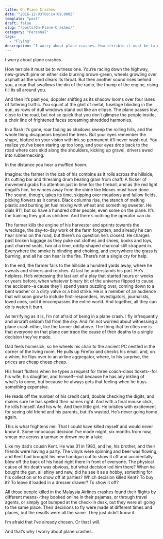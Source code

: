 ```yaml
---
title: On Plane Crashes
date: "2016-12-03T00:14:09.000Z"
template: "post"
draft: false
slug: "/posts/On-Plane-Crashes/"
category: "Personal"
tags:
  - "Flying"
description: "I worry about plane crashes. How terrible it must be to witness one. You’re racing down the highway, new-growth pine on either side blurring brown-green as you zip by, wheels growling over asphalt as the wind clears its throat. Just then, another sound rises behind you, a roar that swallows the din of the radio, the thump of the engine, rising till its all around you..."
---
```


<p>I worry about plane crashes.</p> 

<p>How terrible it must be to witness one. You’re racing down the highway, new-growth pine on either side blurring brown-green, wheels growling over asphalt as the wind clears its throat. But then another sound rises behind you, a roar that swallows the din of the radio, the thump of the engine, rising till its all around you.</p> 

<p>And then it’s past you, doppler shifting as its shadow looms over four lanes of faltering traffic. You squint at the glint of metal, fuselage blinding in the sun, as rows of dull windows stand out like an ellipse. The plane passes low, close to the road, but not so quick that you don’t glimpse the people inside, a choir line of frightened faces screaming shredded harmonies.</p> 

<p>In a flash it’s gone, roar fading as shadows sweep the rolling hills, and the whole thing disappears beyond the trees. But your eyes remember the shape, blotted on your vision with ink so permanent it’ll never wash out. You realize you’ve been staring up too long, and your eyes drop back to the road where cars skid along the shoulders, kicking up gravel, drivers awed into rubbernecking.</p> 

<p>In the distance you hear a muffled <em>boom</em>.</p> 

<p>Imagine: the farmer in the cab of his combine as it rolls across the hillside, its cutting bar and threshing drum beating grain from chaff. A flicker of movement grabs his attention just in time for the fireball, and as the red light engulfs him, he winces away from the shine like Moses must have done. The sound, though, takes its time, skipping over meadows and fallow fields, picking flowers as it comes. Black columns rise, the stench of melting plastic and burning jet fuel mixing with wheat and something sweeter. He dials 911, but so have a hundred other people, even some on the plane. It’s the training they got as children. And there’s nothing the operator can do.</p> 

<p>The farmer kills the engine of his harvester and sprints towards the wreckage, the day-to-day work of the farm forgotten, and already he can hear sirens on the road, but there’s no question he’s closest. He charges past broken luggage as they puke out clothes and shoes, books and toys, past charred seats, two at a time, oddly-shaped charcoal still strapped in. Everywhere the smoke is blinding and choking, and everywhere the grass is burning, and all he can hear is the fire. There’s not a single cry for help.</p> 

<p>In the end, the farmer falls to the hillside a hundred yards away, where he sweats and shivers and retches. At last he understands his part. He’s helpless. He’s witnessing the last act of a play that started hours or weeks or years before, when whatever binary bit of the universe flipped to cause the accident--a cause they’ll spend years puzzling over, coming down to a bent washer or a dirty valve or a bird strike. He is a member of an audience that will soon grow to include first-responders, investigators, journalists, loved ones, until it encompasses the entire world. And together, all they can do is watch it burn.</p> 

<p>As terrifying as it is, I’m not afraid of being in a plane crash. I fly infrequently and aircraft seldom fall from the sky. And I’m not worried about witnessing a plane crash either, like the farmer did above. The thing that terrifies me is that everyone on that plane can trace the cause of their deaths to a single decision they’ve made.</p> 

<p>Dad feels homesick, so he wheels his chair to the ancient PC nestled in the corner of the living room. He pulls up Firefox and checks his email, and, on a whim, he flips over to an airline aggregator, where, to his surprise, the prices are cheap cheap cheap.</p> 

<p>His heart flutters when he types a request for three coach-class tickets--for his wife, his daughter, and himself--not because he has any inkling of what’s to come, but because he always gets that feeling when he buys something expensive.</p> 

<p>He reads off the number of his credit card, double checking the digits, and makes sure he has spelled their names right. And with a final mouse click, he kills himself. And his wife. And their little girl. He bristles with excitement for seeing old friend and his parents, but it’s wasted. He’s never going home again.</p> 

<p>This is what frightens me. That I could have killed myself and would never know it. Some innocuous decision I’ve made might, six months from now, smear me across a tarmac or drown me in a lake.</p> 

<p>Like my dad’s cousin Kent. He was 31 in 1983, and he, his brother, and their friends were having a party. The vinyls were spinning and beer was flowing, and Kent had brought his new handgun out to show it off and accidentally blew off the back of his head right there in front of everyone. The physical cause of his death was obvious, but what decision led him there? When he bought the gun, all shiny and new, did he see it as a hobby, something for his collection or to show off at parties? Which decision killed Kent? To buy it? To leave it loaded in a dresser drawer? To show it off?</p> 

<p>All those people killed in the Malaysia Airlines crashes found their flights by different means--they booked online in their pajamas, or through travel agents, or simply got bumped at the check-in desk, but they were all going to the same place. Their decisions to fly were made at different times and places, but the results were all the same. They just didn’t know it.</p> 

<p>I’m afraid that I’ve already chosen. Or that I will.</p>

<p>And that’s why I worry about plane crashes.</p>